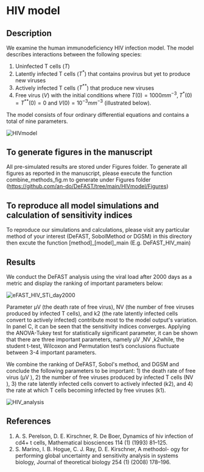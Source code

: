 # HIV model 
 

## Description 
We examine the human immunodeficiency HIV infection model. 
The model describes interactions between the following species: 
1. Uninfected T cells ($T$)
2. Latently infected T cells ($T^*$) that contains provirus but yet to produce new viruses
3. Actively infected T cells ($T^{**}$) that produce new viruses
4. Free virus ($V$) 
with the initial conditions where $T(0) = 1000mm^{-3}, T^*(0)= T^{**}(0)=0$ and $V(0)= 10^{-3}mm^{-3}$ (illustrated below).

The model consists of four ordinary differential equations and contains a total of nine parameters.  


![HIVmodel](https://user-images.githubusercontent.com/20584697/122605364-30c09d00-d02c-11eb-9459-6e08a5fac45f.png)

## To generate figures in the manuscript 

All pre-simulated results are stored under Figures folder. To generate all figures as reported in the manuscript, please execute the function combine_methods_fig.m to generate under Figures folder (https://github.com/an-do/DeFAST/tree/main/HIVmodel/Figures)

## To reproduce all model simulations and calculation of sensitivity indices

To reproduce our simulations and calculations, please visit any particular method of your interest (DeFAST, SobolMethod or DGSM) in this directory then excute the function [method]_[model]_main (E.g. DeFAST_HIV_main) 


## Results
We conduct the DeFAST analysis using the viral load after 2000 days as a metric and display the ranking of important parameters below:

![eFAST_HIV_STi_day2000](https://user-images.githubusercontent.com/20584697/122861113-bca82280-d2d3-11eb-8ede-625b9d4d9624.png)


Parameter μV (the death rate of free virus), NV (the number of free viruses produced by infected T cells), and k2 (the rate latently infected cells convert to actively infected) contribute most to the model output's variation. In panel C, it can be seen that the sensitivity indices converges. Applying the ANOVA-Tukey test for statistically significant parameter, it can be shown that there are three important parameters, namely μV ,NV ,k2while, the student t-test, Wilcoxon and Permutation test’s conclusions fluctuate between 3-4 important parameters.


We combine the ranking of DeFAST, Sobol's method, and DGSM and conclude the following parameters to be important: 1) the death  rate of free virus (μV ), 2) the number of free viruses produced by infected T cells (NV ), 3) the rate latently infected cells convert to actively infected (k2), and 4) the rate at which T cells becoming infected by free viruses (k1). 

![HIV_analysis](https://user-images.githubusercontent.com/20584697/122860895-60dd9980-d2d3-11eb-9e28-a73beaa29ced.png)


## References 
1. A. S. Perelson, D. E. Kirschner, R. De Boer, Dynamics of hiv infection of cd4+ t cells, Mathematical biosciences 114 (1) (1993) 81–125.
2. S. Marino, I. B. Hogue, C. J. Ray, D. E. Kirschner, A methodol- ogy for performing global uncertainty and sensitivity analysis in systems biology, Journal of theoretical biology 254 (1) (2008) 178–196.
